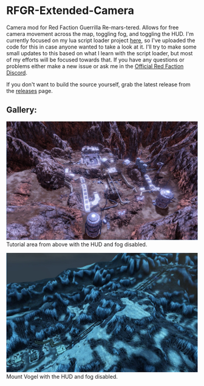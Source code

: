 # RFGR-Extended-Camera
Camera mod for Red Faction Guerrilla Re-mars-tered. Allows for free camera movement across the map, toggling fog, and toggling the HUD. I'm currently focused on my lua script loader project [here](https://github.com/Moneyl/RFGR-Script-Loader-Wiki), so I've uploaded the code for this in case anyone wanted to take a look at it. I'll try to make some small updates to this based on what I learn with the script loader, but most of my efforts will be focused towards that. If you have any questions or problems either make a new issue or ask me in the [Official Red Faction Discord](https://discord.gg/RDsQKU8).

If you don't want to build the source yourself, grab the latest release from the [releases](https://github.com/Moneyl/RFGR-Extended-Camera/releases) page.

## Gallery:

![alt text](https://github.com/Moneyl/RFGR-Extended-Camera/blob/master/Gallery%20Images/GalleryTutorialArea.jpg "Tutorial area. HUD and fog disabled.")
Tutorial area from above with the HUD and fog disabled.

![alt text](https://github.com/Moneyl/RFGR-Extended-Camera/blob/master/Gallery%20Images/GalleryMountVogel.jpg "Mount Vogel. HUD and fog disabled.")
Mount Vogel with the HUD and fog disabled.

